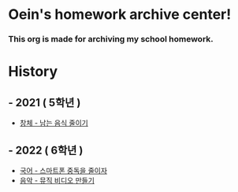 # Oein's homework archive center!

### This org is made for archiving my school homework.

# History
## - 2021 ( 5학년 )
 - [창체 - 남는 음식 줄이기](https://github.com/oeiar/5grade-changche-ads-homework)

## - 2022 ( 6학년 )
 - [국어 - 스마트폰 중독을 줄이자](https://github.com/oeiar/6grade-korean-class-ads-homework)
 - [음악 - 뮤직 비디오 만들기](https://github.com/oeiar/6grade-music-music-video-homework)
